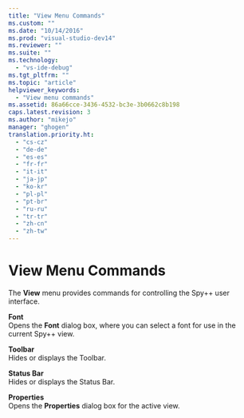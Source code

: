 ```yaml
---
title: "View Menu Commands"
ms.custom: ""
ms.date: "10/14/2016"
ms.prod: "visual-studio-dev14"
ms.reviewer: ""
ms.suite: ""
ms.technology: 
  - "vs-ide-debug"
ms.tgt_pltfrm: ""
ms.topic: "article"
helpviewer_keywords: 
  - "View menu commands"
ms.assetid: 86a66cce-3436-4532-bc3e-3b0662c8b198
caps.latest.revision: 3
ms.author: "mikejo"
manager: "ghogen"
translation.priority.ht: 
  - "cs-cz"
  - "de-de"
  - "es-es"
  - "fr-fr"
  - "it-it"
  - "ja-jp"
  - "ko-kr"
  - "pl-pl"
  - "pt-br"
  - "ru-ru"
  - "tr-tr"
  - "zh-cn"
  - "zh-tw"
---
```

# View Menu Commands
The **View** menu provides commands for controlling the Spy++ user interface.  
  
 **Font**  
 Opens the **Font** dialog box, where you can select a font for use in the current Spy++ view.  
  
 **Toolbar**  
 Hides or displays the Toolbar.  
  
 **Status Bar**  
 Hides or displays the Status Bar.  
  
 **Properties**  
 Opens the **Properties** dialog box for the active view.